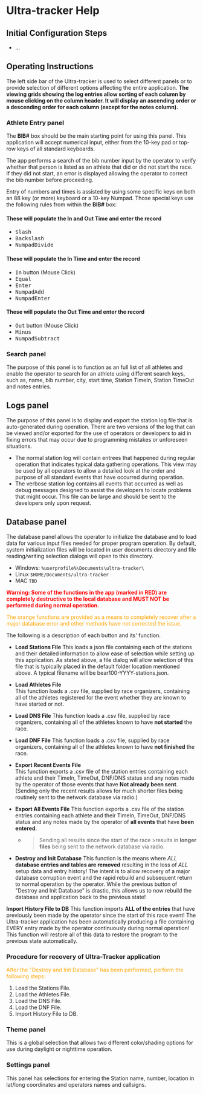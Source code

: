 # Ultra-tracker Help

## Initial Configuration Steps
+ ...

## Operating Instructions

The left side bar of the Ultra-tracker is used to select different panels or to provide selection of different options affecting the entire application. **The viewing grids showing the log entries allow sorting of each column by mouse clicking on the column header. It will display an ascending order or a descending order for each column (except for the notes column).**

### Athlete Entry panel
The **BIB#** box should be the main starting point for using this panel. This application will accept numerical input, either from the 10-key pad or top-row keys of all standard keyboards.

The app performs a search of the bib number input by the operator to verify whether that person is listed as an athlete that did or did not start the race. If they did not start, an error is displayed allowing the operator to correct the bib number before proceeding.

Entry of numbers and times is assisted by using some specific keys on both an 88 key (or more) keyboard or a 10-key Numpad. Those special keys use the following rules from within the **BIB#** box:

#### **These will populate the In and Out Time and enter the record**
+ <kbd>Slash</kbd>
+ <kbd>Backslash</kbd>
+ <kbd>NumpadDivide</kbd>

#### **These will populate the In Time and enter the record**
+ <kbd>In</kbd> button (Mouse Click)
+ <kbd>Equal</kbd>
+ <kbd>Enter</kbd>
+ <kbd>NumpadAdd</kbd>
+ <kbd>NumpadEnter</kbd>
 
#### **These will populate the Out Time and enter the record**
+ <kbd>Out</kbd> button (Mouse Click)
+ <kbd>Minus</kbd>
+ <kbd>NumpadSubtract</kbd> 

### Search panel
The purpose of this panel is to function as an full list of all athletes and enable the operator to search for an athlete using different search keys, such as, name, bib number, city, start time, Station TimeIn, Station TimeOut and notes entries.

## Logs panel
The purpose of this panel is to display and export the station log file that is auto-generated during operation. There are two versions of the log that can be viewed and/or exported for the use of operators or developers to aid in fixing errors that may occur due to programming mistakes or unforeseen situations.
- The normal station log will contain entrees that happened during regular operation that indicates typical data gathering operations. This view may be used by all operators to allow a detailed look at the order and purpose of all standard events that have occurred during operation.
- The verbose station log contains all events that occurred as well as debug messages designed to assist the developers to locate problems that might occur. This file can be large and should be sent to the developers only upon request.

## Database panel
The database panel allows the operator to initialize the database and to load data for various input files needed for proper program operation. By default, system initialization files will be located in user documents directory and file reading/writing selection dialogs will open to this directory.
* Windows: `%userprofile%\Documents\ultra-tracker\`
* Linux `$HOME/Documents/ultra-tracker`
* MAC `TBD`

<span style="color:red">**Warning: Some of the functions in the app (marked in RED) are completely destructive to the local database and MUST NOT be performed during normal operation.**</span>

<span style="color:orange">The orange functions are provided as a means to completely recover after a major database error and other methods have not corrected the issue.</span>

The following is a description of each button and its' function.

- **Load Stations File**
This loads a json file containing each of the stations and their detailed information to allow ease of selection while setting up this application. As stated above, a file dialog will allow selection of this file that is typically placed in the default folder location mentioned above. A typical filename will be bear100-YYYY-stations.json.

- **Load Athletes File**  
This function loads a .csv file, supplied by race organizers, containing all of the athletes registered for the event whether they are known to have started or not.

- **Load DNS File**
This function loads a .csv file, supplied by race organizers, containing all of the athletes known to have **not started** the race.

- **Load DNF File**
This function loads a .csv file, supplied by race organizers, containing all of the athletes known to have **not finished** the race.

- **Export Recent Events File**  
This function exports a .csv file of the station entries containing each athlete and their TimeIn, TimeOut, DNF/DNS status and any notes made by the operator of those events that have **Not already been sent**.
(Sending only the recent results allows for much shorter files being routinely sent to the network database via radio.)


- **Export All Events File**
This function exports a .csv file of the station entries containing each athlete and their TimeIn, TimeOut, DNF/DNS status and any notes made by the operator of **all events** that have **been entered**.  

  -  > Sending all results since the start of the race >results in **longer files** being sent to the network database via radio.


- **Destroy and Init Database**
This function is the means where *ALL* **database entries and tables are removed** resulting in the loss of *ALL* setup data and entry history!  The intent is to allow recovery of a major database corruption event and the rapid rebuild and subsequent return to normal operation by the operator.
   While the previous button of "Destroy and Init Database" is drastic, this allows us to now rebuild the database and application back to the previous state!

**Import History File to DB**
This function imports **ALL of the entries** that have previously been made by the operator since the start of this race event!  The Ultra-tracker application has been automatically producing a file containing EVERY entry made by the operator continuously during normal operation! This function will restore all of this data to restore the program to the previous state automatically.

### Procedure for recovery of Ultra-Tracker application
<span style="color:orange">After the "Destroy and Init Database" has been performed, perform the following steps:</span>

1. Load the Stations File.
1. Load the Athletes File.
1. Load the DNS File.
1. Load the DNF File.
1. Import History File to DB.

### Theme panel
This is a global selection that allows two different color/shading options for use during daylight or nighttime operation.

### Settings panel
This panel has selections for entering the Station name, number, location in lat/long coordinates and operators names and callsigns.
